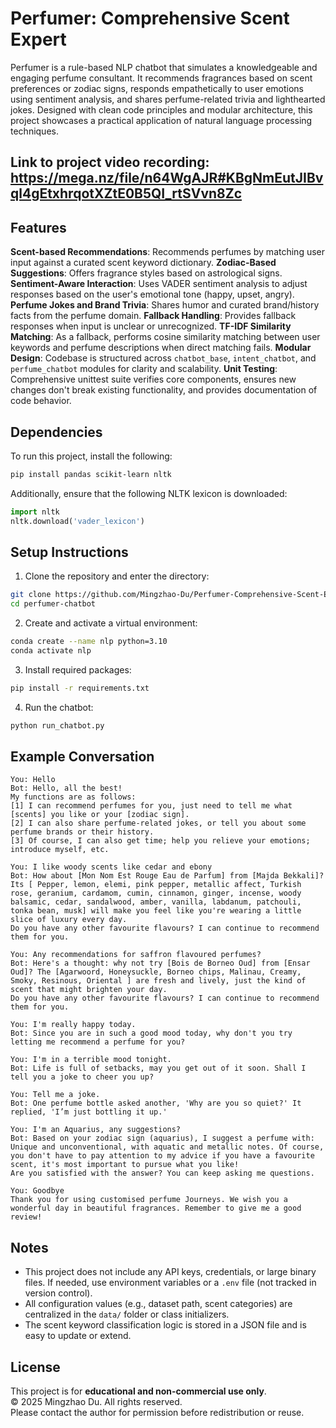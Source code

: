 # Perfumer: Comprehensive Scent Expert

Perfumer is a rule-based NLP chatbot that simulates a knowledgeable and engaging perfume consultant. It recommends fragrances based on scent preferences or zodiac signs, responds empathetically to user emotions using sentiment analysis, and shares perfume-related trivia and lighthearted jokes. Designed with clean code principles and modular architecture, this project showcases a practical application of natural language processing techniques.

## Link to project video recording: https://mega.nz/file/n64WgAJR#KBgNmEutJIBvql4gEtxhrqotXZtE0B5QI_rtSVvn8Zc

## Features

**Scent-based Recommendations**: Recommends perfumes by matching user input against a curated scent keyword dictionary.
**Zodiac-Based Suggestions**: Offers fragrance styles based on astrological signs.
**Sentiment-Aware Interaction**: Uses VADER sentiment analysis to adjust responses based on the user's emotional tone (happy, upset, angry).
**Perfume Jokes and Brand Trivia**: Shares humor and curated brand/history facts from the perfume domain.
**Fallback Handling**: Provides fallback responses when input is unclear or unrecognized.
**TF-IDF Similarity Matching**: As a fallback, performs cosine similarity matching between user keywords and perfume descriptions when direct matching fails.
**Modular Design**: Codebase is structured across `chatbot_base`, `intent_chatbot`, and `perfume_chatbot` modules for clarity and scalability.
**Unit Testing**: Comprehensive unittest suite verifies core components, ensures new changes don't break existing functionality, and provides documentation of code behavior.

## Dependencies

To run this project, install the following:

```bash
pip install pandas scikit-learn nltk
```

Additionally, ensure that the following NLTK lexicon is downloaded:

```python
import nltk
nltk.download('vader_lexicon')
```

## Setup Instructions

1. Clone the repository and enter the directory:

```bash
git clone https://github.com/Mingzhao-Du/Perfumer-Comprehensive-Scent-Expert
cd perfumer-chatbot
```

2. Create and activate a virtual environment:

```bash
conda create --name nlp python=3.10
conda activate nlp
```

3. Install required packages:

```bash
pip install -r requirements.txt
```

4. Run the chatbot:

```bash
python run_chatbot.py
```

## Example Conversation

```
You: Hello  
Bot: Hello, all the best!  
My functions are as follows:  
[1] I can recommend perfumes for you, just need to tell me what [scents] you like or your [zodiac sign].  
[2] I can also share perfume-related jokes, or tell you about some perfume brands or their history.  
[3] Of course, I can also get time; help you relieve your emotions; introduce myself, etc.  

You: I like woody scents like cedar and ebony  
Bot: How about [Mon Nom Est Rouge Eau de Parfum] from [Majda Bekkali]? Its [ Pepper, lemon, elemi, pink pepper, metallic affect, Turkish rose, geranium, cardamom, cumin, cinnamon, ginger, incense, woody balsamic, cedar, sandalwood, amber, vanilla, labdanum, patchouli, tonka bean, musk] will make you feel like you're wearing a little slice of luxury every day. 
Do you have any other favourite flavours? I can continue to recommend them for you.

You: Any recommendations for saffron flavoured perfumes? 
Bot: Here's a thought: why not try [Bois de Borneo Oud] from [Ensar Oud]? The [Agarwoord, Honeysuckle, Borneo chips, Malinau, Creamy, Smoky, Resinous, Oriental ] are fresh and lively, just the kind of scent that might brighten your day.
Do you have any other favourite flavours? I can continue to recommend them for you.

You: I'm really happy today.  
Bot: Since you are in such a good mood today, why don't you try letting me recommend a perfume for you?

You: I'm in a terrible mood tonight.
Bot: Life is full of setbacks, may you get out of it soon. Shall I tell you a joke to cheer you up?

You: Tell me a joke. 
Bot: One perfume bottle asked another, 'Why are you so quiet?' It replied, 'I’m just bottling it up.'

You: I'm an Aquarius, any suggestions?
Bot: Based on your zodiac sign (aquarius), I suggest a perfume with: Unique and unconventional, with aquatic and metallic notes. Of course, you don't have to pay attention to my advice if you have a favourite scent, it's most important to pursue what you like!
Are you satisfied with the answer? You can keep asking me questions.

You: Goodbye
Thank you for using customised perfume Journeys. We wish you a wonderful day in beautiful fragrances. Remember to give me a good review!
```

## Notes

- This project does not include any API keys, credentials, or large binary files. If needed, use environment variables or a `.env` file (not tracked in version control).
- All configuration values (e.g., dataset path, scent categories) are centralized in the `data/` folder or class initializers.
- The scent keyword classification logic is stored in a JSON file and is easy to update or extend.

## License

This project is for **educational and non-commercial use only**.  
© 2025 Mingzhao Du. All rights reserved.  
Please contact the author for permission before redistribution or reuse.
